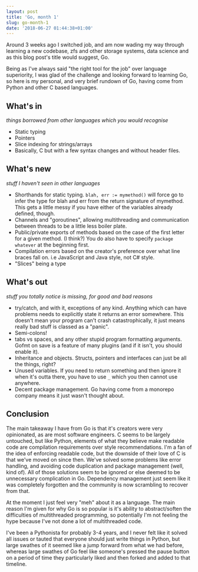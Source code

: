 ```yaml
---
layout: post
title: 'Go, month 1'
slug: go-month-1
date: '2018-06-27 01:44:38+01:00'
---
```


Around 3 weeks ago I switched job, and am now wading my way through learning a new codebase, zfs and other storage systems, data science and as this blog post's title would suggest, Go.

Being as I've always said "the right tool for the job" over language superiority, I was glad of the challenge and looking forward to learning Go, so here is my personal, and very brief rundown of Go, having come from Python and other C based languages.


## What's in 
_things borrowed from other languages which you would recognise_


- Static typing
- Pointers
- Slice indexing for strings/arrays
- Basically, C but with a few syntax changes and without header files.

## What's new 
_stuff I haven't seen in other languages_


- Shorthands for static typing. `blah, err := mymethod()` will force go to infer the type for blah and err from the return signature of mymethod. This gets a little messy if you have either of the variables already defined, though.
- Channels and "goroutines", allowing multithreading and communication between threads to be a little less boiler plate.
- Public/private exports of methods based on the case of the first letter for a given method. (I think?) You do also have to specify `package whatever` at the beginning first.
- Compilation errors based on the creator's preference over what line braces fall on. i.e JavaScript and Java style, not C# style.
- "Slices" being a type



## What's out
_stuff you totally notice is missing, for good and bad reasons_


- try/catch, and with it, exceptions of any kind. Anything which can have problems needs to explicitly state it returns an error somewhere. This doesn't mean your program can't crash catastrophically, it just means really bad stuff is classed as a "panic".
- Semi-colons!
- tabs vs spaces, and any other stupid program formatting arguments. Gofmt on save is a feature of many plugins (and if it isn't, you should enable it).
- Inheritance and objects. Structs, pointers and interfaces can just be all the things, right?
- Unused variables. If you need to return something and then ignore it when it's outta there, you have to use `_` which you then cannot use anywhere. 
- Decent package management. Go having come from a monorepo company means it just wasn't thought about.


## Conclusion
The main takeaway I have from Go is that it's creators were very opinionated, as are most software engineers. C seems to be largely untouched, but like Python, elements of what they believe make readable code are compilation requirements over style recommendations. I'm a fan of the idea of enforcing readable code, but the downside of their love of C is that we've moved on since then. We've solved some problems like error handling, and avoiding code duplication and package management (well, kind of). All of those solutions seem to be ignored or else deemed to be unnecessary complication in Go. Dependency management just seem like it was completely forgotten and the community is now scrambling to recover from that.

At the moment I just feel very "meh" about it as a language. The main reason I'm given for why Go is so popular is it's ability to abstract/soften the difficulties of multithreaded programming, so potentially I'm not feeling the hype because I've not done a lot of multithreaded code. 

I've been a Pythonista for probably 3-4 years, and I never felt like it solved all issues or tauted that everyone should just write things in Python, but large swathes of it seemed like a jump forward from what we had before, whereas large swathes of Go feel like someone's pressed the pause button on a period of time they particularly liked and then forked and added to that timeline.
